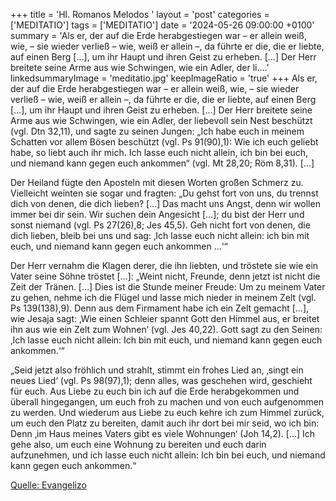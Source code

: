 +++
title = 'Hl. Romanos Melodos  '
layout = 'post'
categories = ['MEDITATIO']
tags = ['MEDITATIO']
date = '2024-05-26 09:00:00 +0100'
summary = 'Als er, der auf die Erde herabgestiegen war – er allein weiß, wie, – sie wieder verließ – wie, weiß er allein –, da führte er die, die er liebte, auf einen Berg […], um ihr Haupt und ihren Geist zu erheben. […] Der Herr breitete seine Arme aus wie Schwingen, wie ein Adler, der li....'
linkedsummaryImage = 'meditatio.jpg'
keepImageRatio = 'true'
+++
Als er, der auf die Erde herabgestiegen war – er allein weiß, wie, – sie wieder verließ – wie, weiß er allein –, da führte er die, die er liebte, auf einen Berg […], um ihr Haupt und ihren Geist zu erheben. […] Der Herr breitete seine Arme aus wie Schwingen, wie ein Adler, der liebevoll sein Nest beschützt (vgl.<!--more--> Dtn 32,11), und sagte zu seinen Jungen: „Ich habe euch in meinem Schatten vor allem Bösen beschützt (vgl. Ps 91(90),1): Wie ich euch geliebt habe, so liebt auch ihr mich. Ich lasse euch nicht allein, ich bin bei euch, und niemand kann gegen euch ankommen“ (vgl. Mt 28,20; Röm 8,31). […]

Der Heiland fügte den Aposteln mit diesen Worten großen Schmerz zu. Vielleicht weinten sie sogar und fragten: „Du gehst fort von uns, du trennst dich von denen, die dich lieben? […] Das macht uns Angst, denn wir wollen immer bei dir sein. Wir suchen dein Angesicht […]; du bist der Herr und sonst niemand (vgl. Ps 27(26),8; Jes 45,5). Geh nicht fort von denen, die dich lieben, bleib bei uns und sag: ‚Ich lasse euch nicht allein: ich bin mit euch, und niemand kann gegen euch ankommen …‘“

Der Herr vernahm die Klagen derer, die ihn liebten, und tröstete sie wie ein Vater seine Söhne tröstet […]: „Weint nicht, Freunde, denn jetzt ist nicht die Zeit der Tränen. […] Dies ist die Stunde meiner Freude: Um zu meinem Vater zu gehen, nehme ich die Flügel und lasse mich nieder in meinem Zelt (vgl. Ps 139(138),9). Denn aus dem Firmament habe ich ein Zelt gemacht […], wie Jesaja sagt: ‚Wie einen Schleier spannt Gott den Himmel aus, er breitet ihn aus wie ein Zelt zum Wohnen‘ (vgl. Jes 40,22). Gott sagt zu den Seinen: ‚Ich lasse euch nicht allein: Ich bin mit euch, und niemand kann gegen euch ankommen.‘“

„Seid jetzt also fröhlich und strahlt, stimmt ein frohes Lied an, ‚singt ein neues Lied‘ (vgl. Ps 98(97),1); denn alles, was geschehen wird, geschieht für euch. Aus Liebe zu euch bin ich auf die Erde herabgekommen und überall hingegangen, um euch froh zu machen und von euch aufgenommen zu werden. Und wiederum aus Liebe zu euch kehre ich zum Himmel zurück, um euch den Platz zu bereiten, damit auch ihr dort bei mir seid, wo ich bin: Denn ‚im Haus meines Vaters gibt es viele Wohnungen‘ (Joh 14,2). […] Ich gehe also, um euch eine Wohnung zu bereiten und euch darin aufzunehmen, und ich lasse euch nicht allein: Ich bin bei euch, und niemand kann gegen euch ankommen.“  

[Quelle: Evangelizo](https://evangeliumtagfuertag.org/DE/gospel)
